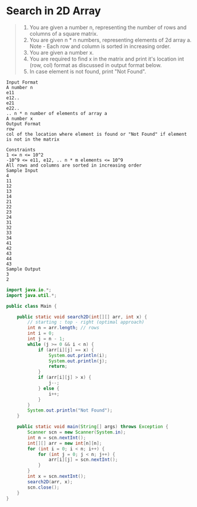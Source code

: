 # Search in 2D Array

>1. You are given a number n, representing the number of rows and columns of a square matrix.
>2. You are given n * n numbers, representing elements of 2d array a. 
>Note - Each row and column is sorted in increasing order.
>3. You are given a number x.
>4. You are required to find x in the matrix and print it's location int (row, col) format as discussed in output format below.
>5. In case element is not found, print "Not Found".
```
Input Format
A number n
e11
e12..
e21
e22..
.. n * n number of elements of array a
A number x
Output Format
row
col of the location where element is found or "Not Found" if element is not in the matrix

Constraints
1 <= n <= 10^2
-10^9 <= e11, e12, .. n * m elements <= 10^9
All rows and columns are sorted in increasing order
Sample Input
4
11
12
13
14
21
22
23
24
31
32
33
34
41
42
43
44
43
Sample Output
3
2
```

```java
import java.io.*;
import java.util.*;

public class Main {

    public static void search2D(int[][] arr, int x) {
        // starting : top - right (optimal approach) 
        int n = arr.length; // rows
        int i = 0;
        int j = n - 1;
        while (j >= 0 && i < n) {
            if (arr[i][j] == x) {
                System.out.println(i);
                System.out.println(j);
                return;
            }
            if (arr[i][j] > x) {
                j--;
            } else {
                i++;
            }
        }
        System.out.println("Not Found");
    }

    public static void main(String[] args) throws Exception {
        Scanner scn = new Scanner(System.in);
        int n = scn.nextInt();
        int[][] arr = new int[n][n];
        for (int i = 0; i < n; i++) {
            for (int j = 0; j < n; j++) {
                arr[i][j] = scn.nextInt();
            }
        }
        int x = scn.nextInt();
        search2D(arr, x);
        scn.close();
    }
}
```